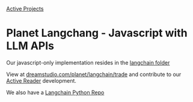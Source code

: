 [Active Projects](../projects)

# Planet Langchang - Javascript with LLM APIs

Our javascript-only implementation resides in the [langchain folder](langchain)

View at [dreamstudio.com/planet/langchain/trade](https://dreamstudio.com/planet/langchain/trade/) and contribute to our [Active Reader](https://dreamstudio.com/requests) development.

We also have a [Langchain Python Repo](https://github.com/ModelEarth/langchain)

